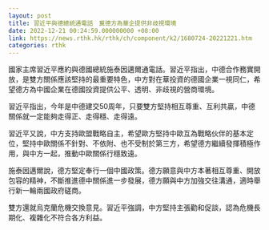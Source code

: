 ```yaml
---
layout: post
title: 習近平與德總統通電話　冀德方為華企提供非歧視環境
date: 2022-12-21 00:24:59.000000000 +08:00
link: https://news.rthk.hk/rthk/ch/component/k2/1680724-20221221.htm
categories: rthk
---
```


國家主席習近平應約與德國總統施泰因邁爾通電話。習近平指出，中德合作務實開放，是雙方關係應該堅持的最重要特色，中方對在華投資的德國企業一視同仁，希望德方為中國企業在德國投資提供公平、透明、非歧視的營商環境。

習近平指出，今年是中德建交50周年，只要雙方堅持相互尊重、互利共贏，中德關係就一定能夠走得正、走得穩、走得遠。

習近平又說，中方支持歐盟戰略自主，希望歐方堅持中歐互為戰略伙伴的基本定位，堅持中歐關係不針對、不依附、也不受制於第三方，希望德方繼續發揮積極作用，與中方一起，推動中歐關係行穩致遠。

施泰因邁爾說，德方堅定奉行一個中國政策。德方願意與中方本著相互尊重、開放包容的精神，不斷推進德中關係進一步發展，德方願與中方加強交往溝通，適時舉行新一輪兩國政府磋商。

雙方還就烏克蘭危機交換意見。習近平強調，中方堅持主張勸和促談，認為危機長期化、複雜化不符合各方利益。
